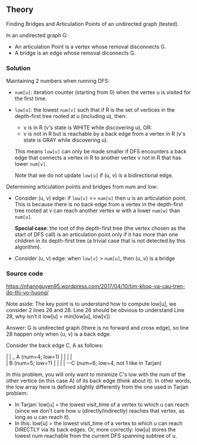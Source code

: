 ## Theory

Finding Bridges and Articulation Points of an undirected graph
(tested).

In an undirected graph G:
- An articulation Point is a vertex whose removal disconnects G.
- A bridge is an edge whose removal diconnects G.

### Solution

Maintaining 2 numbers when running DFS:
- `num[u]`: iteration counter (starting from 0) when the vertex u is
  visited for the first time.
- `low[u]`: the lowest `num[v]` such that if R is the set of
  vertices in the depth-first tree rooted at u (including u), then:
  - v is in R (v's state is WHITE while discovering u), OR:
  - v is not in R but is reachable by a back edge from a vertex in
  R (v's state is GRAY while discovering u).

  This means `low[u]` can only be made smaller if DFS encounters a
  back edge that connects a vertex in R to another vertex v not in R
  that has lower `num[v]`.

  Note that we do not update `low[u]` if (u, v) is a bidirectional
  edge.

Determining articulation points and bridges from num and low:
- Consider (u, v) edge: if `low[v]` >= `num[u]` then u is an
  articulation point. This is because there is no back edge from a
  vertex in the depth-first tree rooted at v can reach another
  vertex w with a lower `num[w]` than `num[u]`.

  **Special case**: the root of the depth-first tree (the vertex
  chosen as the start of DFS call) is an articulation point only if
  it has more than one children in its depth-first tree (a trivial
  case that is not detected by this algorithm).
- Consider (u, v) edge: when `low[v]` > `num[u]`, then (u, v) is a
  bridge

### Source code

https://nhannguyen95.wordpress.com/2017/04/10/tim-khop-va-cau-tren-do-thi-vo-huong/

Note aside:
The key point is to understand how to compute low[u], we consider 2 lines 26 and 28.
Line 26 should be obvious to understand
Line 28, why isn’t it low[u] = min(low[u], low[v])

Answer: G is undirected graph (there is no forward and cross edge), so line 28 happen
only when (u, v) is a back edge.

Consider the back edge C, A as follows:

   |
   |
 _ A (num=4; low=1)
|  |
|  |   
|  B (num=5; low=?)
|  |
|  |
 --C (num=6; low=4, not 1 like in Tarjan)
 
In this problem, you will only want to minimize C's low with the num of the other
vertice (in this case A) of its back edge (think about it). In other words, the
low array here is defined slightly differently from the one used in Tarjan problem:
- In Tarjan: low[u] = the lowest visit_time of a vertex to which u can reach (since
we don't care how u (directly/indirectly) reaches that vertex, as long as u can reach it).
- In this: low[u] = the lowest visit_time of a vertex to which u can reach DIRECTLY
via its back edges. Or, more correctly: low[u] stores the lowest num reachable from
the current DFS spanning subtree of u.

